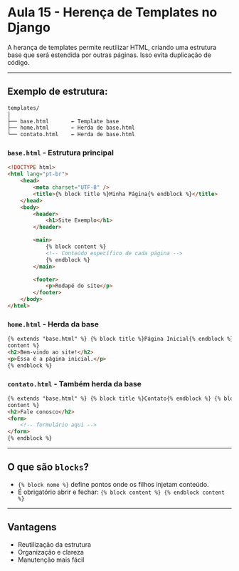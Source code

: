 # Aula 15 - Herença de Templates no Django

A herança de templates permite reutilizar HTML, criando uma estrutura base que será estendida por outras páginas. Isso evita duplicação de código.

---

## Exemplo de estrutura:

```bash
templates/
│
├── base.html       ← Template base
├── home.html       ← Herda de base.html
└── contato.html    ← Herda de base.html
```

### `base.html` - Estrutura principal

```html
<!DOCTYPE html>
<html lang="pt-br">
    <head>
        <meta charset="UTF-8" />
        <title>{% block title %}Minha Página{% endblock %}</title>
    </head>
    <body>
        <header>
            <h1>Site Exemplo</h1>
        </header>

        <main>
            {% block content %}
            <!-- Conteúdo específico de cada página -->
            {% endblock %}
        </main>

        <footer>
            <p>Rodapé do site</p>
        </footer>
    </body>
</html>
```

### `home.html` - Herda da base

```html
{% extends "base.html" %} {% block title %}Página Inicial{% endblock %} {% block
content %}
<h2>Bem-vindo ao site!</h2>
<p>Essa é a página inicial.</p>
{% endblock %}
```

### `contato.html` - Também herda da base

```html
{% extends "base.html" %} {% block title %}Contato{% endblock %} {% block
content %}
<h2>Fale conosco</h2>
<form>
    <!-- formulário aqui -->
</form>
{% endblock %}
```

---

## O que são `blocks`?

-   `{% block nome %}` define pontos onde os filhos injetam conteúdo.
-   É obrigatório abrir e fechar: `{% block content %} {% endblock content %}`

---

## Vantagens

-   Reutilização da estrutura
-   Organização e clareza
-   Manutenção mais fácil
